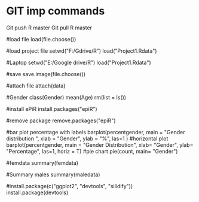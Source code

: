 # GIT imp commands
Git push R master
Git pull R master

#load file
load(file.choose())

#load project file
setwd("F:/Gdrive/R")
load("Project1.Rdata")

#Laptop
setwd("E:/Google drive/R")
load("Project1.Rdata")

#save
save.image(file.choose())

#attach file
attach(data)

#Gender
class(Gender)
mean(Age)
rm(list = ls())

#install ePiR
install.packages("epiR")

#remove package
remove.packages("epiR")

#bar plot percentage with labels
barplot(percentgender, main = "Gender distribution ", xlab = "Gender", ylab = "%", las=1 )
#horizontal plot
barplot(percentgender, main = "Gender Distribution", xlab= "Gender", ylab= "Percentage", las=1, horiz = T)
#pie chart
pie(count, main= "Gender")

#femdata
summary(femdata)

#Summary males
summary(maledata)

#install.package(c("ggplot2", "devtools", "silidify"))
install.package(devtools)
